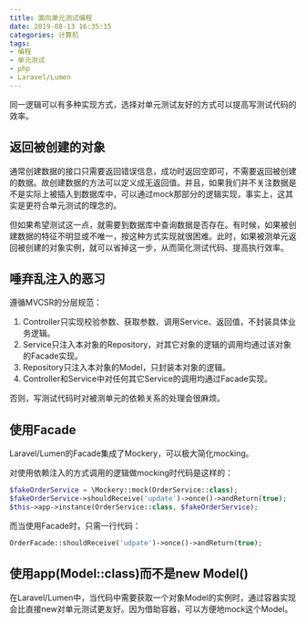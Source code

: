 ```yaml
---
title: 面向单元测试编程
date: 2019-08-13 16:35:15
categories: 计算机
tags:
- 编程
- 单元测试
- php
- Laravel/Lumen
---
```


同一逻辑可以有多种实现方式，选择对单元测试友好的方式可以提高写测试代码的效率。

<!-- more -->

## 返回被创建的对象

通常创建数据的接口只需要返回错误信息，成功时返回空即可，不需要返回被创建的数据。故创建数据的方法可以定义成无返回值。并且，如果我们并不关注数据是不是实际上被插入到数据库中，可以通过mock那部分的逻辑实现，事实上，这其实是更符合单元测试的理念的。

但如果希望测试这一点，就需要到数据库中查询数据是否存在。有时候，如果被创建数据的特征不明显或不唯一，按这种方式实现就很困难。此时，如果被测单元返回被创建的对象实例，就可以省掉这一步，从而简化测试代码、提高执行效率。

## 唾弃乱注入的恶习

遵循MVCSR的分层规范：

1. Controller只实现校验参数、获取参数、调用Service、返回值，不封装具体业务逻辑。
2. Service只注入本对象的Repository，对其它对象的逻辑的调用均通过该对象的Facade实现。
3. Repository只注入本对象的Model，只封装本对象的逻辑。
4. Controller和Service中对任何其它Service的调用均通过Facade实现。

否则，写测试代码时对被测单元的依赖关系的处理会很麻烦。

## 使用Facade

Laravel/Lumen的Facade集成了Mockery，可以极大简化mocking。

对使用依赖注入的方式调用的逻辑做mocking时代码是这样的：

```php
$fakeOrderService = \Mockery::mock(OrderService::class);
$fakeOrderService->shouldReceive('update')->once()->andReturn(true);
$this->app->instance(OrderService::class, $fakeOrderService);
```

而当使用Facade时，只需一行代码：

```php
OrderFacade::shouldReceive('udpate')->once()->andReturn(true);
```

## 使用app(Model::class)而不是new Model()

在Laravel/Lumen中，当代码中需要获取一个对象Model的实例时，通过容器实现会比直接new对单元测试更友好。因为借助容器，可以方便地mock这个Model。
